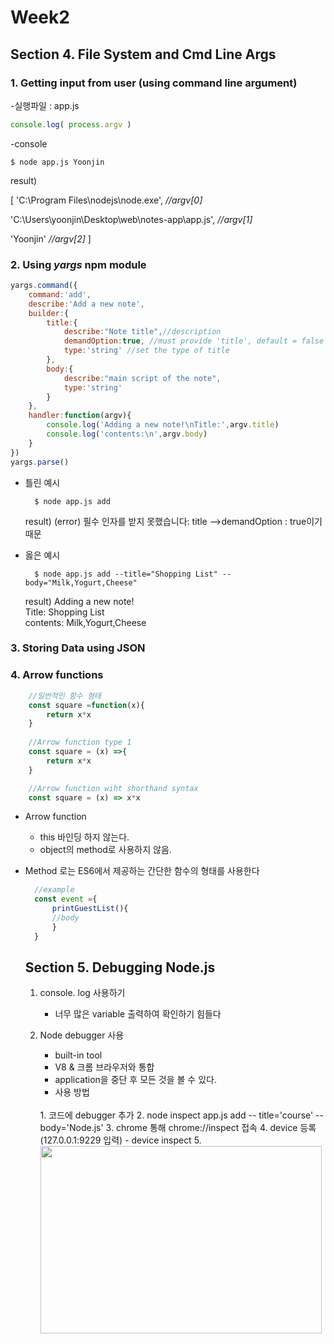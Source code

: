 # Week2
## Section 4. File System and Cmd Line Args


### 1. Getting input from user (using command line argument)


-실행파일 : app.js

```javascript
console.log( process.argv )
```

   

 -console
	
    $ node app.js Yoonjin
  result)
  
[ 'C:\\Program Files\\nodejs\\node.exe',     *//argv[0]*
 
 'C:\\Users\\yoonjin\\Desktop\\web\\notes-app\\app.js',   *//argv[1]*
  
 'Yoonjin'	*//argv[2]*
 ]   


 
### 2. Using  *yargs*  npm module
```javascript
yargs.command({
    command:'add',
    describe:'Add a new note',
    builder:{
        title:{
            describe:"Note title",//description
            demandOption:true, //must provide 'title', default = false
            type:'string' //set the type of title
        },
        body:{
            describe:"main script of the note",
            type:'string'
        }
    },
    handler:function(argv){
        console.log('Adding a new note!\nTitle:',argv.title)
        console.log('contents:\n',argv.body)
    }
})
yargs.parse()
```
+ 틀린 예시
		
		$ node app.js add
	result) (error) 필수 인자를 받지 못했습니다: title -->demandOption : true이기 때문
+ 옳은 예시

		$ node app.js add --title="Shopping List" --body="Milk,Yogurt,Cheese"

	result)
   			 Adding a new note!   
			Title: Shopping List   
			contents: Milk,Yogurt,Cheese

### 3. Storing Data using JSON
### 4. Arrow functions
```javascript
    //일반적인 함수 형태
    const square =function(x){
		return x*x
    }
    
    //Arrow function type 1
    const square = (x) =>{
    	return x*x
    }

    //Arrow function wiht shorthand syntax
    const square = (x) => x*x
```
+ Arrow function
	- this 바인딩 하지 않는다.
	- object의 method로 사용하지 않음.
	
+ Method 로는 ES6에서 제공하는 간단한 함수의 형태를 사용한다

  ```javascript
  	//example
    const event ={
    	printGuestList(){
     	//body
     	}
    }
    ```
    ## Section 5. Debugging Node.js
    1. console. log 사용하기
   		- 너무 많은 variable 출력하여 확인하기 힘들다
    
    2. Node debugger 사용
    
    	- built-in tool
    	- V8 & 크롬 브라우저와 통합 
		- application을 중단 후 모든 것을 볼 수 있다.
        - 사용 방법
        <br/>
   	  	  1. 코드에 debugger 추가
   		  2. node inspect app.js add -- title='course' --body='Node.js'
   		  3. chrome 통해 chrome://inspect 접속
   		  4.  device 등록 (127.0.0.1:9229 입력) - device inspect
   		  5.  <img src="./img/debugging.PNG" width="450px" height="300px"  ></img>
        
      

